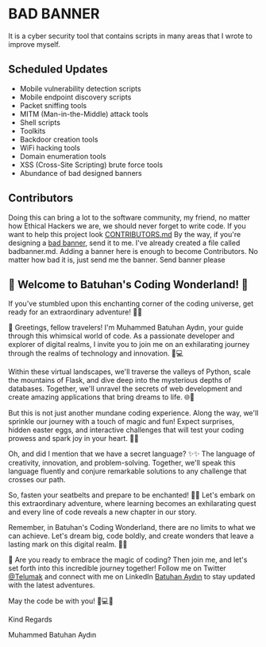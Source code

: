 # BAD BANNER

It is a cyber security tool that contains scripts in many areas that I wrote to improve myself.

## Scheduled Updates

-   Mobile vulnerability detection scripts
-   Mobile endpoint discovery scripts
-   Packet sniffing tools
-   MITM (Man-in-the-Middle) attack tools
-   Shell scripts
-   Toolkits
-   Backdoor creation tools
-   WiFi hacking tools
-   Domain enumeration tools
-   XSS (Cross-Site Scripting) brute force tools
-   Abundance of bad designed banners


## Contributors

Doing this can bring a lot to the software community, my friend, no matter how Ethical Hackers we are, we should never forget to write code. If you want to help this project look [CONTRIBUTORS.md](https://github.com/Batuhanaydnn/bad-banner/blob/main/CONTRIBUTORS.md)
By the way, if you're designing a [bad banner](https://github.com/Batuhanaydnn/bad-banner/blob/main/badbanner.md), send it to me. I've already created a file called badbanner.md. Adding a banner here is enough to become Contributors. No matter how bad it is, just send me the banner. Send banner please


## 🌟 Welcome to Batuhan's Coding Wonderland! 🚀

  

If you've stumbled upon this enchanting corner of the coding universe, get ready for an extraordinary adventure! 🎩✨

  

👋 Greetings, fellow travelers! I'm Muhammed Batuhan Aydın, your guide through this whimsical world of code. As a passionate developer and explorer of digital realms, I invite you to join me on an exhilarating journey through the realms of technology and innovation. 🌌💻

  

Within these virtual landscapes, we'll traverse the valleys of Python, scale the mountains of Flask, and dive deep into the mysterious depths of databases. Together, we'll unravel the secrets of web development and create amazing applications that bring dreams to life. 🌐🔧

  

But this is not just another mundane coding experience. Along the way, we'll sprinkle our journey with a touch of magic and fun! Expect surprises, hidden easter eggs, and interactive challenges that will test your coding prowess and spark joy in your heart. 🎉✨

  

Oh, and did I mention that we have a secret language? ✨✨ The language of creativity, innovation, and problem-solving. Together, we'll speak this language fluently and conjure remarkable solutions to any challenge that crosses our path.

  

So, fasten your seatbelts and prepare to be enchanted! 🌟🔮 Let's embark on this extraordinary adventure, where learning becomes an exhilarating quest and every line of code reveals a new chapter in our story.

  

Remember, in Batuhan's Coding Wonderland, there are no limits to what we can achieve. Let's dream big, code boldly, and create wonders that leave a lasting mark on this digital realm. 🚀💡

  

🌈 Are you ready to embrace the magic of coding? Then join me, and let's set forth into this incredible journey together! Follow me on Twitter [@Telumak](https://twitter.com/Telumak) and connect with me on LinkedIn [Batuhan Aydın](https://www.linkedin.com/in/batuhan-aydinn/) to stay updated with the latest adventures.

  

May the code be with you! 🌟💻✨

  

Kind Regards

  

Muhammed Batuhan Aydın
